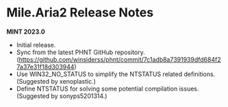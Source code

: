 ﻿# Mile.Aria2 Release Notes

**MINT 2023.0**

- Initial release.
- Sync from the latest PHNT GitHub repository.
  (https://github.com/winsiderss/phnt/commit/7c1adb8a7391939dfd684f27a37e31f18d303944)
- Use WIN32_NO_STATUS to simplify the NTSTATUS related definitions. (Suggested
  by xenoplastic.)
- Define NTSTATUS for solving some potential compilation issues. (Suggested by
  sonyps5201314.)
